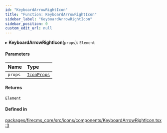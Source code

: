 ```yaml
---
id: "KeyboardArrowRightIcon"
title: "Function: KeyboardArrowRightIcon"
sidebar_label: "KeyboardArrowRightIcon"
sidebar_position: 0
custom_edit_url: null
---
```


▸ **KeyboardArrowRightIcon**(`props`): `Element`

#### Parameters

| Name | Type |
| :------ | :------ |
| `props` | [`IconProps`](../types/IconProps.md) |

#### Returns

`Element`

#### Defined in

[packages/firecms_core/src/icons/components/KeyboardArrowRightIcon.tsx:3](https://github.com/FireCMSco/firecms/blob/d45f3739/packages/firecms_core/src/icons/components/KeyboardArrowRightIcon.tsx#L3)
